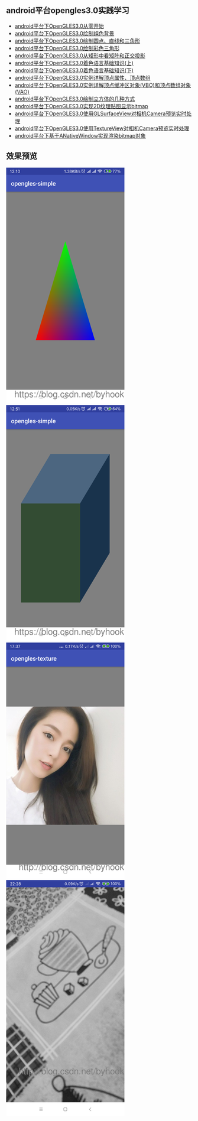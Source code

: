

## android平台opengles3.0实践学习

- [android平台下OpenGLES3.0从零开始](https://github.com/byhook/opengles4android/blob/master/readme/android平台下OpenGLES3.0从零开始.md)
- [android平台下OpenGLES3.0绘制纯色背景](https://github.com/byhook/opengles4android/blob/master/readme/android平台下OpenGLES3.0绘制纯色背景.md)
- [android平台下OpenGLES3.0绘制圆点、直线和三角形](https://github.com/byhook/opengles4android/blob/master/readme/android平台下OpenGLES3.0绘制圆点、直线和三角形.md)
- [android平台下OpenGLES3.0绘制彩色三角形](https://github.com/byhook/opengles4android/blob/master/readme/android平台下OpenGLES3.0绘制彩色三角形.md)
- [android平台下OpenGLES3.0从矩形中看矩阵和正交投影](https://github.com/byhook/opengles4android/blob/master/readme/android平台下OpenGLES3.0从矩形中看矩阵和正交投影.md)
- [android平台下OpenGLES3.0着色语言基础知识(上)](https://github.com/byhook/opengles4android/blob/master/readme/android平台下OpenGLES3.0着色语言基础知识上.md)
- [android平台下OpenGLES3.0着色语言基础知识(下)](https://github.com/byhook/opengles4android/blob/master/readme/android平台下OpenGLES3.0着色语言基础知识下.md)
- [android平台下OpenGLES3.0实例详解顶点属性、顶点数组](https://github.com/byhook/opengles4android/blob/master/readme/android平台下OpenGLES3.0实例详解顶点属性、顶点数组.md)
- [android平台下OpenGLES3.0实例详解顶点缓冲区对象(VBO)和顶点数组对象(VAO)](https://github.com/byhook/opengles4android/blob/master/readme/android平台下OpenGLES3.0实例详解顶点缓冲区对象VBO和顶点数组对象VAO.md)
- [android平台下OpenGLES3.0绘制立方体的几种方式](https://github.com/byhook/opengles4android/blob/master/readme/android平台下OpenGLES3.0绘制立方体的几种方式.md)
- [android平台下OpenGLES3.0实现2D纹理贴图显示bitmap](https://github.com/byhook/opengles4android/blob/master/readme/android平台下OpenGLES3.0实现2D纹理贴图显示bitmap.md)
- [android平台下OpenGLES3.0使用GLSurfaceView对相机Camera预览实时处理](https://github.com/byhook/opengles4android/blob/master/readme/android平台下OpenGLES3.0使用GLSurfaceView对相机Camera预览实时处理.md)
- [android平台下OpenGLES3.0使用TextureView对相机Camera预览实时处理](https://github.com/byhook/opengles4android/blob/master/readme/android平台下OpenGLES3.0使用TextureView对相机Camera预览实时处理.md)
- [android平台下基于ANativeWindow实现渲染bitmap对象](https://github.com/byhook/opengles4android/blob/master/readme/android平台下基于ANativeWindow实现渲染bitmap对像.md)


## 效果预览

<div>
    <img src='./screenshots/20181105121623778.png' width=320>
    <img src='./screenshots/20181109133909448.png' width=320>
</div>


<div>
    <img src='./screenshots/20181110174836154.png' width=320>
    <img src='./screenshots/20181112222945107.png' width=320>
</div>

